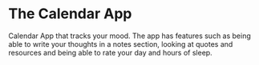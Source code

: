 # The Calendar App
Calendar App that tracks your mood. The app has features such as being able to write your thoughts in a notes section, looking at quotes and resources and being able to rate your day and hours of sleep.
